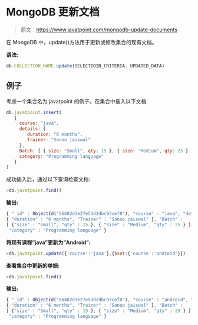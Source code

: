 # MongoDB 更新文档

> 原文：<https://www.javatpoint.com/mongodb-update-documents>

在 MongoDB 中，update()方法用于更新或修改集合的现有文档。

**语法:**

```js
db.COLLECTION_NAME.update(SELECTIOIN_CRITERIA, UPDATED_DATA)

```

## 例子

考虑一个集合名为 javatpoint 的例子。在集合中插入以下文档:

```js
db.javatpoint.insert(
   {
     course: "java",
     details: {
        duration: "6 months",
        Trainer: "Sonoo jaiswal"
     },
     Batch: [ { size: "Small", qty: 15 }, { size: "Medium", qty: 25 } ],
     category: "Programming language"
   }
)

```

成功插入后，通过以下查询检查文档:

```js
>db.javatpoint.find()

```

**输出:**

```js
{ "_id" : ObjectId("56482d3e27e53d2dbc93cef8"), "course" : "java", "details" : 
{ "duration" : "6 months", "Trainer" : "Sonoo jaiswal" }, "Batch" : 
[ {"size" : "Small", "qty" : 15 }, { "size" : "Medium", "qty" : 25 } ],
 "category" : "Programming language" }

```

**将现有课程“java”更新为“Android”:**

```js
>db.javatpoint.update({'course':'java'},{$set:{'course':'android'}})

```

**查看集合中更新的单据:**

```js
>db.javatpoint.find()

```

**输出:**

```js
{ "_id" : ObjectId("56482d3e27e53d2dbc93cef8"), "course" : "android", "details" : 
{ "duration" : "6 months", "Trainer" : "Sonoo jaiswal" }, "Batch" : 
[ {"size" : "Small", "qty" : 15 }, { "size" : "Medium", "qty" : 25 } ],
 "category" : "Programming language" }

```